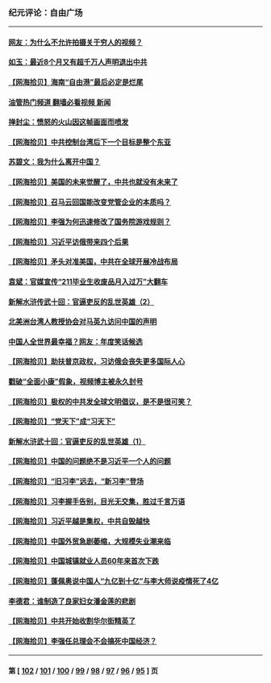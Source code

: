 ### 纪元评论：自由广场
---
#### [网友：为什么不允许拍摄关于穷人的视频？](../../pages/nsc993/n13965029.md?04050330) 
#### [如玉：最近8个月又有超千万人声明退出中共](../../pages/nsc993/n13964356.md?04050330) 
#### [【网海拾贝】海南“自由港”最后必定是烂尾](../../pages/nsc993/n13964321.md?04050330) 
#### [油管热门频道 翻墙必看视频 新闻](ok?04050330)
#### [掸封尘：愤怒的火山因这帧画面而喷发](../../pages/nsc993/n13963996.md?04050330) 
#### [【网海拾贝】中共控制台湾后下一个目标是整个东亚](../../pages/nsc993/n13963705.md?04050330) 
#### [苏碧文：我为什么离开中国？](../../pages/nsc993/n13963387.md?04050330) 
#### [【网海拾贝】美国的未来觉醒了，中共也就没有未来了](../../pages/nsc993/n13962555.md?04050330) 
#### [【网海拾贝】召马云回国能改变党管企业的本质吗？](../../pages/nsc993/n13961561.md?04050330) 
#### [【网海拾贝】李强为何迅速修改了国务院游戏规则？](../../pages/nsc993/n13960597.md?04050330) 
#### [【网海拾贝】习近平访俄带来四个后果](../../pages/nsc993/n13959598.md?04050330) 
#### [【网海拾贝】矛头对准美国，中共在全球开展冷战布局](../../pages/nsc993/n13958396.md?04050330) 
#### [袁斌：官媒宣传“211毕业生收废品月入过万”大翻车](../../pages/nsc993/n13958389.md?04050330) 
#### [新解水浒传武十回：官逼吏反的乱世英雄（2）](../../pages/nsc993/n13954942.md?04050330) 
#### [北美洲台湾人教授协会对马英九访问中国的声明](../../pages/nsc993/n13956010.md?04050330) 
#### [中国人全世界最幸福？网友：年度笑话候选](../../pages/nsc993/n13955004.md?04050330) 
#### [【网海拾贝】助扶普京政权，习访俄会丧失更多国际人心](../../pages/nsc993/n13955002.md?04050330) 
#### [戳破“全面小康”假象，视频博主被永久封号](../../pages/nsc993/n13953714.md?04050330) 
#### [【网海拾贝】极权的中共发全球文明倡议，是不是很可笑？](../../pages/nsc993/n13953251.md?04050330) 
#### [【网海拾贝】“党天下”成“习天下”](../../pages/nsc993/n13952349.md?04050330) 
#### [新解水浒武十回：官逼吏反的乱世英雄（1）](../../pages/nsc993/n13951483.md?04050330) 
#### [【网海拾贝】中国的问题绝不是习近平一个人的问题](../../pages/nsc993/n13951475.md?04050330) 
#### [【网海拾贝】“旧习李”远去，“新习李”登场](../../pages/nsc993/n13950813.md?04050330) 
#### [【网海拾贝】习李握手告别，目光无交集，胜过千言万语](../../pages/nsc993/n13949873.md?04050330) 
#### [【网海拾贝】习近平越是集权，中共自毁越快](../../pages/nsc993/n13949348.md?04050330) 
#### [【网海拾贝】中国外贸急剧萎缩，大规模失业潮来临](../../pages/nsc993/n13947937.md?04050330) 
#### [【网海拾贝】中国城镇就业人员60年来首次下跌](../../pages/nsc993/n13947338.md?04050330) 
#### [【网海拾贝】蓬佩奥说中国人“九亿到十亿”与李大师说疫情死了4亿](../../pages/nsc993/n13946389.md?04050330) 
#### [李德君：谁制造了良家妇女潘金莲的悲剧](../../pages/nsc993/n13945431.md?04050330) 
#### [【网海拾贝】中共开始收割华尔街精英了](../../pages/nsc993/n13945410.md?04050330) 
#### [【网海拾贝】李强任总理会不会搞死中国经济？](../../pages/nsc993/n13944761.md?04050330) 

---
#### 第 [ [102](./102.md?04050330) / [101](./101.md?04050330) / [100](./100.md?04050330) / [99](./99.md?04050330) / [98](./98.md?04050330) / [97](./97.md?04050330) / [96](./96.md?04050330) / [95](./95.md?04050330) ] 页
